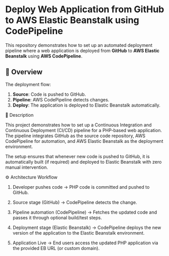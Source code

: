# Deploy Web Application from GitHub to AWS Elastic Beanstalk using CodePipeline

This repository demonstrates how to set up an automated deployment pipeline where a web application is deployed from **GitHub** to **AWS Elastic Beanstalk** using **AWS CodePipeline**.

## 📌 Overview

The deployment flow:
1. **Source**: Code is pushed to GitHub.
2. **Pipeline**: AWS CodePipeline detects changes.
3. **Deploy**: The application is deployed to Elastic Beanstalk automatically.

📖 Description

This project demonstrates how to set up a Continuous Integration and Continuous Deployment (CI/CD) pipeline for a PHP-based web application.
The pipeline integrates GitHub as the source code repository, AWS CodePipeline for automation, and AWS Elastic Beanstalk as the deployment environment.

The setup ensures that whenever new code is pushed to GitHub, it is automatically built (if required) and deployed to Elastic Beanstalk with zero manual intervention.


⚙️ Architecture Workflow

1.   Developer pushes code → PHP code is committed and pushed to GitHub.

2.   Source stage (GitHub) → CodePipeline detects the change.

3.   Pipeline automation (CodePipeline) → Fetches the updated code and passes it through optional build/test steps.

4.   Deployment stage (Elastic Beanstalk) → CodePipeline deploys the new version of the application to the Elastic Beanstalk environment.

5.   Application Live → End users access the updated PHP application via the provided EB URL (or custom domain).

   
